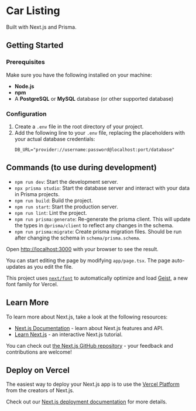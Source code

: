 # Car Listing
Built with Next.js and Prisma.

## Getting Started

### Prerequisites
Make sure you have the following installed on your machine:
- **Node.js**
- **npm**
- A **PostgreSQL** or **MySQL** database (or other supported database)

### Configuration
1. Create a `.env` file in the root directory of your project.
2. Add the following line to your `.env` file, replacing the placeholders with your actual database credentials:
   ```plaintext
   DB_URL="provider://username:password@localhost:port/database"

## Commands (to use during development)
- `npm run dev`: Start the development server.
- `npx prisma studio`: Start the database server and interact with your data in Prisma projects.
- `npm run build`: Build the project.
- `npm run start`: Start the production server.
- `npm run lint`: Lint the project.
- `npm run prisma:generate`: Re-generate the prisma client. This will update the types in `@prisma/client` to reflect any changes in the schema.
- `npm run prisma:migrate`: Create prisma migration files. Should be run after changing the schema in `schema/prisma.schema`.

Open [http://localhost:3000](http://localhost:3000) with your browser to see the result.

You can start editing the page by modifying `app/page.tsx`. The page auto-updates as you edit the file.

This project uses [`next/font`](https://nextjs.org/docs/app/building-your-application/optimizing/fonts) to automatically optimize and load [Geist](https://vercel.com/font), a new font family for Vercel.

## Learn More

To learn more about Next.js, take a look at the following resources:

- [Next.js Documentation](https://nextjs.org/docs) - learn about Next.js features and API.
- [Learn Next.js](https://nextjs.org/learn) - an interactive Next.js tutorial.

You can check out [the Next.js GitHub repository](https://github.com/vercel/next.js) - your feedback and contributions are welcome!

## Deploy on Vercel

The easiest way to deploy your Next.js app is to use the [Vercel Platform](https://vercel.com/new?utm_medium=default-template&filter=next.js&utm_source=create-next-app&utm_campaign=create-next-app-readme) from the creators of Next.js.

Check out our [Next.js deployment documentation](https://nextjs.org/docs/app/building-your-application/deploying) for more details.
